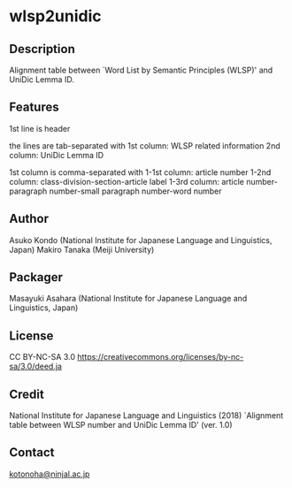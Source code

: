 # wlsp2unidic

## Description
Alignment table between `Word List by Semantic Principles (WLSP)' and UniDic Lemma ID.

## Features

1st line is header

the lines are tab-separated with
1st column: WLSP related information
2nd column: UniDic Lemma ID

1st column is comma-separated with
1-1st column: article number
1-2nd column: class-division-section-article label
1-3rd column: article number-paragraph number-small paragraph number-word number

## Author
Asuko Kondo (National Institute for Japanese Language and Linguistics, Japan)
Makiro Tanaka (Meiji University)

## Packager
Masayuki Asahara (National Institute for Japanese Language and Linguistics, Japan)

## License 
CC BY-NC-SA 3.0
https://creativecommons.org/licenses/by-nc-sa/3.0/deed.ja

## Credit
National Institute for Japanese Language and Linguistics (2018)
`Alignment table between WLSP number and UniDic Lemma ID' (ver. 1.0)

## Contact
kotonoha@ninjal.ac.jp
